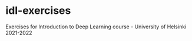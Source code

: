 # idl-exercises
Exercises for Introduction to Deep Learning course - University of Helsinki 2021-2022
